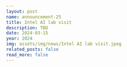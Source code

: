 ```yaml
---
layout: post
name: announcement-25
title: Intel AI lab visit
description: TBD
date: 2024-03-15 
year: 2024
img: assets/img/news/Intel AI lab visit.jpeg
related_posts: false
read_more: false 
---
```

